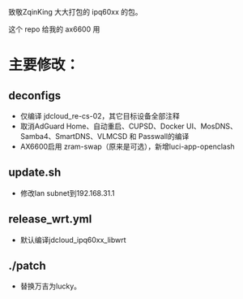 致敬ZqinKing 大大打包的 ipq60xx 的包。

这个 repo 给我的 ax6600 用

# 主要修改：

## deconfigs
- 仅编译 jdcloud_re-cs-02，其它目标设备全部注释
- 取消AdGuard Home、自动重启、CUPSD、Docker UI、MosDNS、Samba4、SmartDNS、VLMCSD 和 Passwall的编译
- AX6600启用 zram-swap（原来是可选），新增luci-app-openclash


## update.sh
- 修改lan subnet到192.168.31.1

## release_wrt.yml
- 默认编译jdcloud_ipq60xx_libwrt

## ./patch
- 替换万吉为lucky。







